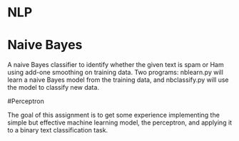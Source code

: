 # NLP



# Naive Bayes

A naive Bayes classifier to identify whether the given text is spam or Ham using add-one smoothing on training data. Two programs: nblearn.py will learn a naive Bayes model from the training data, and nbclassify.py will use the model to classify new data.

#Perceptron

The goal of this assignment is to get some experience implementing the simple but effective machine
learning model, the perceptron, and applying it to a binary text classification task.
